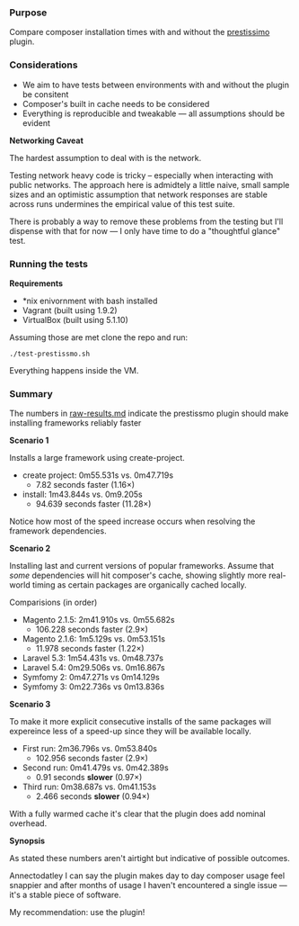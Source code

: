 ### Purpose

Compare composer installation times with and without the [prestissimo](https://github.com/hirak/prestissimo) plugin.

### Considerations

- We aim to have tests between environments with and without the plugin be consitent
- Composer's built in cache needs to be considered
- Everything is reproducible and tweakable — all assumptions should be evident

**Networking Caveat**

The hardest assumption to deal with is the network.

Testing network heavy code is tricky &ndash; especially when interacting with public networks. The approach here is admidtely 
a little naive, small sample sizes and an optimistic assumption that network responses are stable across runs undermines the 
empirical value of this test suite.

There is probably a way to remove these problems from the  testing but I'll dispense with that for now — I only have time to
do a "thoughtful glance" test.

### Running the tests

**Requirements**

- *nix enivornment with bash installed
- Vagrant (built using 1.9.2)
- VirtualBox (built using 5.1.10)

Assuming those are met clone the repo and run:

```
./test-prestissmo.sh
```

Everything happens inside the VM.

### Summary

The numbers in [raw-results.md](raw-results.md) indicate the prestissmo plugin 
should make installing frameworks reliably faster

**Scenario 1**

Installs a large framework using create-project. 

- create project: 0m55.531s vs. 0m47.719s
   - 7.82 seconds faster (1.16×)
- install: 1m43.844s vs. 0m9.205s
   - 94.639 seconds faster (11.28×)

Notice how most of the speed increase occurs when resolving the framework 
dependencies.

**Scenario 2**

Installing last and current versions of popular frameworks. Assume that *some* 
dependencies will hit composer's cache, showing slightly more real-world timing
as certain packages are organically cached locally.

Comparisions (in order)

- Magento 2.1.5: 2m41.910s vs. 0m55.682s
   - 106.228 seconds faster (2.9×)
- Magento 2.1.6: 1m5.129s vs. 0m53.151s
   - 11.978 seconds faster (1.22×)
- Laravel 5.3: 1m54.431s vs. 0m48.737s
- Laravel 5.4: 0m29.506s vs. 0m16.867s
- Symfomy 2: 0m47.271s vs 0m14.129s
- Symfomy 3: 0m22.736s vs 0m13.836s

**Scenario 3**

To make it more explicit consecutive installs of the same packages will 
expereince less of a speed-up since they will be available locally.

- First run: 2m36.796s vs. 0m53.840s
   - 102.956 seconds faster (2.9×)
- Second run: 0m41.479s vs. 0m42.389s
   - 0.91 seconds **slower** (0.97×)
- Third run: 0m38.687s vs. 0m41.153s
   - 2.466 seconds **slower** (0.94×)

With a fully warmed cache it's clear that the plugin does add nominal overhead.

**Synopsis**

As stated these numbers aren't airtight but indicative of possible outcomes.

Annectodatley I can say the plugin makes day to day composer usage feel snappier 
and after months of usage I haven't encountered a single issue — it's a stable 
piece of software.

My recommendation: use the plugin!
